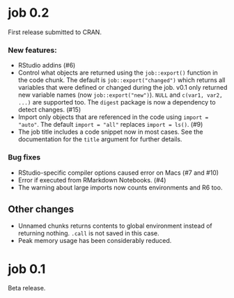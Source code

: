 # job 0.2
First release submitted to CRAN.

### New features:

 * RStudio addins (#6)
 * Control what objects are returned using the `job::export()` function in the code chunk. The default is `job::export("changed")` which returns all variables that were defined or changed during the job. v0.1 only returned new variable names (now `job::export("new")`). `NULL` and `c(var1, var2, ...)` are supported too. The `digest` package is now a dependency to detect changes. (#15)
 * Import only objects that are referenced in the code using `import = "auto"`. The default `import = "all"` replaces `import = ls()`. (#9)
 * The job title includes a code snippet now in most cases. See the documentation for the `title` argument for further details.


### Bug fixes

 * RStudio-specific compiler options caused error on Macs (#7 and #10)
 * Error if executed from RMarkdown Notebooks. (#4)
 * The warning about large imports now counts environments and R6 too.


## Other changes

 * Unnamed chunks returns contents to global environment instead of returning nothing. `.call` is not saved in this case.
 * Peak memory usage has been considerably reduced.



# job 0.1
Beta release.

